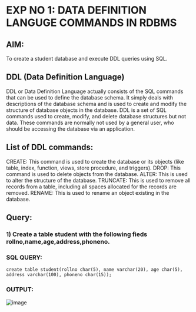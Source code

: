 # EXP NO 1: DATA DEFINITION LANGUGE COMMANDS IN RDBMS
## AIM:

To create a student database and execute DDL queries using SQL.

## DDL (Data Definition Language)

DDL or Data Definition Language actually consists of the SQL commands that can be used to define the database schema. It simply deals with descriptions of the database schema and is used to create and modify the structure of database objects in the database. DDL is a set of SQL commands used to create, modify, and delete database structures but not data. These commands are normally not used by a general user, who should be accessing the database via an application.
## List of DDL commands:

CREATE: This command is used to create the database or its objects (like table, index, function, views, store procedure, and triggers). DROP: This command is used to delete objects from the database. ALTER: This is used to alter the structure of the database. TRUNCATE: This is used to remove all records from a table, including all spaces allocated for the records are removed. RENAME: This is used to rename an object existing in the database.

## Query:
### 1) Create a table student with the following fieds rollno,name,age,address,phoneno.

### SQL QUERY:
```
create table student(rollno char(5), name varchar(20), age char(5), address varchar(100), phoneno char(15));

```
### OUTPUT:

![image](https://github.com/Safeeq-Fazil/G2_DBMS/assets/118680361/d198b490-1795-4710-bb3e-e8f58b754c03)

